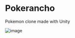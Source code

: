 # Pokerancho

Pokemon clone made with Unity

![image](https://github.com/jplsanchez/Pokerancho/assets/15274051/19088d46-bd53-42ec-8681-a614c5396753)
